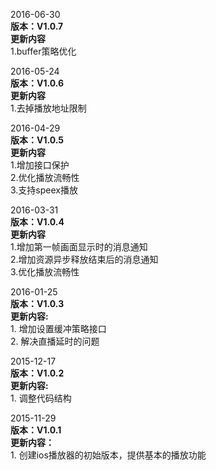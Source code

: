 2016-06-30  
__版本：V1.0.7__  
__更新内容__  
1\.buffer策略优化

2016-05-24  
__版本：V1.0.6__  
__更新内容__  
1\.去掉播放地址限制

2016-04-29  
__版本：V1.0.5__  
__更新内容__  
1\.增加接口保护  
2\.优化播放流畅性   
3\.支持speex播放 

2016-03-31  
__版本：V1.0.4__  
__更新内容__  
1\.增加第一帧画面显示时的消息通知  
2\.增加资源异步释放结束后的消息通知  
3\.优化播放流畅性  

2016-01-25   
__版本：V1.0.3__  
__更新内容:__  
1\. 增加设置缓冲策略接口  
2\. 解决直播延时的问题

2015-12-17  
__版本：V1.0.2__  
__更新内容:__  
1\. 调整代码结构 

2015-11-29  
__版本：V1.0.1__   
__更新内容：__  
1\. 创建ios播放器的初始版本，提供基本的播放功能  